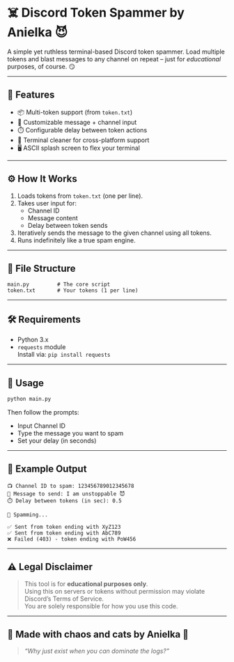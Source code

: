 
# ☠️ Discord Token Spammer by Anielka 😈

A simple yet ruthless terminal-based Discord token spammer. Load multiple tokens and blast messages to any channel on repeat – just for *educational* purposes, of course. 😏

---

## 🚀 Features

- 📦 Multi-token support (from `token.txt`)
- 💬 Customizable message + channel input
- ⏱️ Configurable delay between token actions
- 🧼 Terminal cleaner for cross-platform support
- 🖥️ ASCII splash screen to flex your terminal

---

## ⚙️ How It Works

1. Loads tokens from `token.txt` (one per line).
2. Takes user input for:
   - Channel ID
   - Message content
   - Delay between token sends
3. Iteratively sends the message to the given channel using all tokens.
4. Runs indefinitely like a true spam engine.

---

## 📁 File Structure

```
main.py         # The core script  
token.txt       # Your tokens (1 per line)
```

---

## 🛠️ Requirements

- Python 3.x  
- `requests` module  
  Install via: `pip install requests`

---

## 🧪 Usage

```bash
python main.py
```

Then follow the prompts:

- Input Channel ID  
- Type the message you want to spam  
- Set your delay (in seconds)

---

## 🧨 Example Output

```
📺 Channel ID to spam: 123456789012345678
💬 Message to send: I am unstoppable 😈
⏱️ Delay between tokens (in sec): 0.5

🚀 Spamming...

✅ Sent from token ending with XyZ123
✅ Sent from token ending with AbC789
❌ Failed (403) - token ending with PoW456
```

---

## ⚠️ Legal Disclaimer

> This tool is for **educational purposes only**.  
> Using this on servers or tokens without permission may violate Discord’s Terms of Service.  
> You are solely responsible for how you use this code.

---

## 🐾 Made with chaos and cats by Anielka 💜

> *“Why just exist when you can dominate the logs?”*
